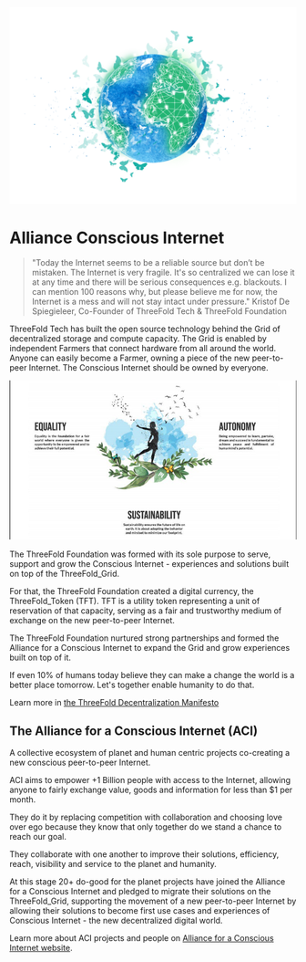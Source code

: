 ![alt](img/earth.png)

# Alliance Conscious Internet

> "Today the Internet seems to be a reliable source but don’t be mistaken. The Internet is very fragile. It's so centralized we can lose it at any time and there will be serious consequences e.g. blackouts.
> I can mention 100 reasons why, but please believe me for now, the Internet is a mess and will not stay intact under pressure."
> Kristof De Spiegieleer, Co-Founder of ThreeFold Tech & ThreeFold Foundation

ThreeFold Tech has built the open source technology behind the Grid of decentralized storage and compute capacity. The Grid is enabled by independent Farmers that connect hardware from all around the world. Anyone can easily become a Farmer, owning a piece of the new peer-to-peer Internet. The Conscious Internet should be owned by everyone.

![alt](img/acivalues.jpeg)

The ThreeFold Foundation was formed with its sole purpose to serve, support and grow the Conscious Internet - experiences and solutions built on top of the ThreeFold_Grid.

For that, the ThreeFold Foundation created a digital currency, the ThreeFold_Token (TFT). TFT is a utility token representing a unit of reservation of that capacity, serving as a fair and trustworthy medium of exchange on the new peer-to-peer Internet.

The ThreeFold Foundation nurtured strong partnerships and formed the Alliance for a Conscious Internet to expand the Grid and grow experiences built on top of it.

If even 10% of humans today believe they can make a change the world is a better place tomorrow. Let's together enable humanity to do that.

Learn more in [the ThreeFold Decentralization Manifesto](https://wiki.threefold.io/threefold_decentralization_manifesto_v_2_0_1.pdf)

## The Alliance for a Conscious Internet (ACI)

A collective ecosystem of planet and human centric projects co-creating a new conscious peer-to-peer Internet.

ACI aims to empower +1 Billion people with access to the Internet, allowing anyone to fairly exchange value, goods and information for less than $1 per month.

They do it by replacing competition with collaboration and choosing love over ego because they know that only together do we stand a chance to reach our goal.

They collaborate with one another to improve their solutions, efficiency, reach, visibility and service to the planet and humanity.

At this stage 20+ do-good for the planet projects have joined the Alliance for a Conscious Internet and pledged to migrate their solutions on the ThreeFold_Grid, supporting the movement of a new peer-to-peer Internet by allowing their solutions to become first use cases and experiences of Conscious Internet - the new decentralized digital world.

Learn more about ACI projects and people on [Alliance for a Conscious Internet website](https://www.consciousinternet.org/).

